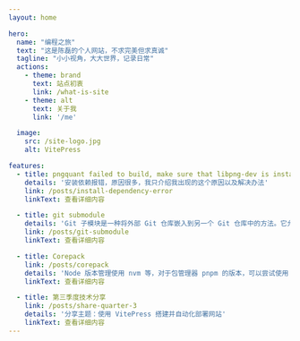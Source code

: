 ```yaml
---
layout: home

hero:
  name: "编程之旅"
  text: "这是陈磊的个人网站，不求完美但求真诚"
  tagline: "小小视角，大大世界，记录日常"
  actions:
    - theme: brand
      text: 站点初衷
      link: /what-is-site
    - theme: alt
      text: 关于我
      link: '/me'

  image:
    src: /site-logo.jpg
    alt: VitePress

features:
  - title: pngquant failed to build, make sure that libpng-dev is installed
    details: '安装依赖报错，原因很多，我只介绍我出现的这个原因以及解决办法'
    link: /posts/install-dependency-error
    linkText: 查看详细内容

  - title: git submodule
    details: 'Git 子模块是一种将外部 Git 仓库嵌入到另一个 Git 仓库中的方法。它允许你将一个项目分解为多个独立的仓库，并在主项目中引用这些子模块'
    link: /posts/git-submodule
    linkText: 查看详细内容

  - title: Corepack
    link: /posts/corepack
    details: 'Node 版本管理使用 nvm 等，对于包管理器 pnpm 的版本，可以尝试使用 corepack'
    linkText: 查看详细内容

  - title: 第三季度技术分享
    link: /posts/share-quarter-3
    details: '分享主题：使用 VitePress 搭建并自动化部署网站'
    linkText: 查看详细内容
---
```



<style>
:root {
  --vp-home-hero-name-color: transparent !important;
  --vp-home-hero-name-background: -webkit-linear-gradient(120deg, #98e98e 30%, #e180d2) !important;

  --vp-home-hero-image-background-image: linear-gradient(-45deg, #69acdf 50%, #99dcb0 50%) !important;
  --vp-home-hero-image-filter: blur(44px) !important;
}

.VPHomeHero img {
  border-radius: 50%;
}

.VPNavBarTitle img {
  border-radius: 50%;
}

@media (min-width: 640px) {
  :root {
    --vp-home-hero-image-filter: blur(56px) !important;
  }
}

@media (min-width: 960px) {
  :root {
    --vp-home-hero-image-filter: blur(68px) !important;
  }
}
</style>
